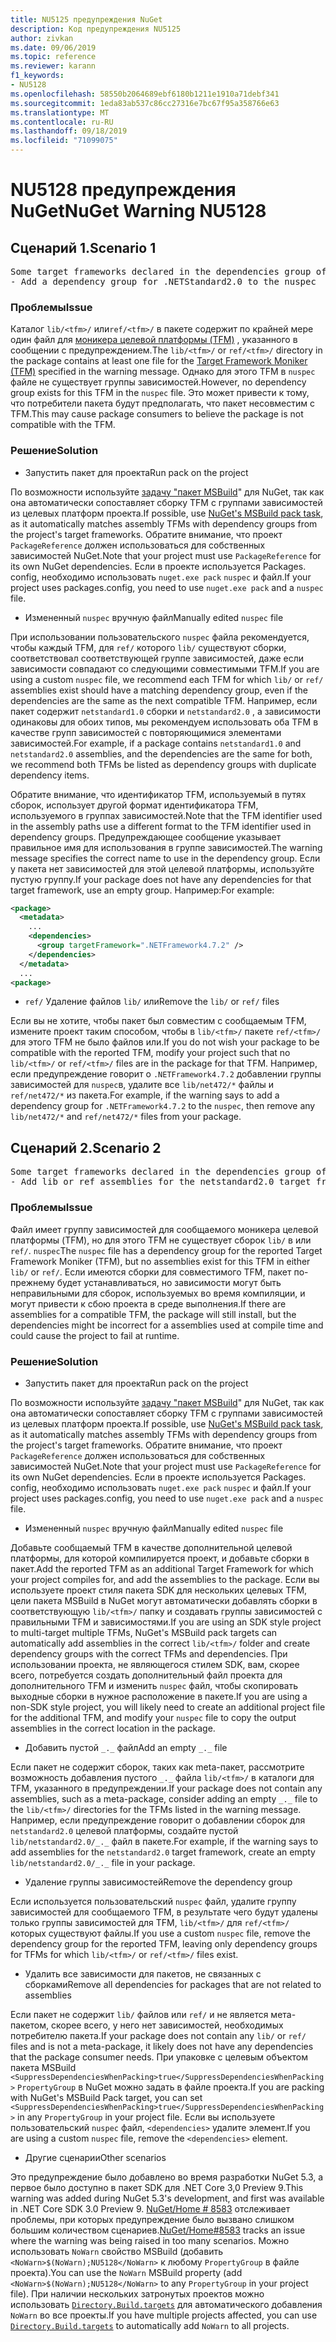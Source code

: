 ```yaml
---
title: NU5125 предупреждения NuGet
description: Код предупреждения NU5125
author: zivkan
ms.date: 09/06/2019
ms.topic: reference
ms.reviewer: karann
f1_keywords:
- NU5128
ms.openlocfilehash: 58550b2064689ebf6180b1211e1910a71debf341
ms.sourcegitcommit: 1eda83ab537c86cc27316e7bc67f95a358766e63
ms.translationtype: MT
ms.contentlocale: ru-RU
ms.lasthandoff: 09/18/2019
ms.locfileid: "71099075"
---
```

# <a name="nuget-warning-nu5128"></a><span data-ttu-id="d0af6-103">NU5128 предупреждения NuGet</span><span class="sxs-lookup"><span data-stu-id="d0af6-103">NuGet Warning NU5128</span></span>

## <a name="scenario-1"></a><span data-ttu-id="d0af6-104">Сценарий 1.</span><span class="sxs-lookup"><span data-stu-id="d0af6-104">Scenario 1</span></span>

<pre>Some target frameworks declared in the dependencies group of the nuspec and the lib/ref folder do not have exact matches in the other location. Consult the list of actions below:
- Add a dependency group for .NETStandard2.0 to the nuspec</pre>

### <a name="issue"></a><span data-ttu-id="d0af6-105">Проблемы</span><span class="sxs-lookup"><span data-stu-id="d0af6-105">Issue</span></span>

<span data-ttu-id="d0af6-106">Каталог `lib/<tfm>/` или`ref/<tfm>/` в пакете содержит по крайней мере один файл для [моникера целевой платформы (TFM)](../target-frameworks.md) , указанного в сообщении с предупреждением.</span><span class="sxs-lookup"><span data-stu-id="d0af6-106">The `lib/<tfm>/` or `ref/<tfm>/` directory in the package contains at least one file for the [Target Framework Moniker (TFM)](../target-frameworks.md) specified in the warning message.</span></span> <span data-ttu-id="d0af6-107">Однако для этого TFM в `nuspec` файле не существует группы зависимостей.</span><span class="sxs-lookup"><span data-stu-id="d0af6-107">However, no dependency group exists for this TFM in the `nuspec` file.</span></span> <span data-ttu-id="d0af6-108">Это может привести к тому, что потребители пакета будут предполагать, что пакет несовместим с TFM.</span><span class="sxs-lookup"><span data-stu-id="d0af6-108">This may cause package consumers to believe the package is not compatible with the TFM.</span></span>

### <a name="solution"></a><span data-ttu-id="d0af6-109">Решение</span><span class="sxs-lookup"><span data-stu-id="d0af6-109">Solution</span></span>

* <span data-ttu-id="d0af6-110">Запустить пакет для проекта</span><span class="sxs-lookup"><span data-stu-id="d0af6-110">Run pack on the project</span></span>

<span data-ttu-id="d0af6-111">По возможности используйте [задачу "пакет MSBuild](../msbuild-targets.md)" для NuGet, так как она автоматически сопоставляет сборку TFM с группами зависимостей из целевых платформ проекта.</span><span class="sxs-lookup"><span data-stu-id="d0af6-111">If possible, use [NuGet's MSBuild pack task](../msbuild-targets.md), as it automatically matches assembly TFMs with dependency groups from the project's target frameworks.</span></span> <span data-ttu-id="d0af6-112">Обратите внимание, что проект `PackageReference` должен использоваться для собственных зависимостей NuGet.</span><span class="sxs-lookup"><span data-stu-id="d0af6-112">Note that your project must use `PackageReference` for its own NuGet dependencies.</span></span> <span data-ttu-id="d0af6-113">Если в проекте используется Packages. config, необходимо использовать `nuget.exe pack` `nuspec` и файл.</span><span class="sxs-lookup"><span data-stu-id="d0af6-113">If your project uses packages.config, you need to use `nuget.exe pack` and a `nuspec` file.</span></span>

* <span data-ttu-id="d0af6-114">Измененный `nuspec` вручную файл</span><span class="sxs-lookup"><span data-stu-id="d0af6-114">Manually edited `nuspec` file</span></span>

<span data-ttu-id="d0af6-115">При использовании пользовательского `nuspec` файла рекомендуется, чтобы каждый TFM, для `ref/` которого `lib/` существуют сборки, соответствовал соответствующей группе зависимостей, даже если зависимости совпадают со следующими совместимыми TFM.</span><span class="sxs-lookup"><span data-stu-id="d0af6-115">If you are using a custom `nuspec` file, we recommend each TFM for which `lib/` or `ref/` assemblies exist should have a matching dependency group, even if the dependencies are the same as the next compatible TFM.</span></span> <span data-ttu-id="d0af6-116">Например, если пакет содержит `netstandard1.0` сборки и `netstandard2.0` , а зависимости одинаковы для обоих типов, мы рекомендуем использовать оба TFM в качестве групп зависимостей с повторяющимися элементами зависимостей.</span><span class="sxs-lookup"><span data-stu-id="d0af6-116">For example, if a package contains `netstandard1.0` and `netstandard2.0` assemblies, and the dependencies are the same for both, we recommend both TFMs be listed as dependency groups with duplicate dependency items.</span></span>

<span data-ttu-id="d0af6-117">Обратите внимание, что идентификатор TFM, используемый в путях сборок, использует другой формат идентификатора TFM, используемого в группах зависимостей.</span><span class="sxs-lookup"><span data-stu-id="d0af6-117">Note that the TFM identifier used in the assembly paths use a different format to the TFM identifier used in dependency groups.</span></span> <span data-ttu-id="d0af6-118">Предупреждающее сообщение указывает правильное имя для использования в группе зависимостей.</span><span class="sxs-lookup"><span data-stu-id="d0af6-118">The warning message specifies the correct name to use in the dependency group.</span></span> <span data-ttu-id="d0af6-119">Если у пакета нет зависимостей для этой целевой платформы, используйте пустую группу.</span><span class="sxs-lookup"><span data-stu-id="d0af6-119">If your package does not have any dependencies for that target framework, use an empty group.</span></span> <span data-ttu-id="d0af6-120">Например:</span><span class="sxs-lookup"><span data-stu-id="d0af6-120">For example:</span></span>

```xml
<package>
  <metadata>
    ...
    <dependencies>
      <group targetFramework=".NETFramework4.7.2" />
    </dependencies>
  </metadata>
  ...
<package>
```

* <span data-ttu-id="d0af6-121">`ref/` Удаление файлов `lib/` или</span><span class="sxs-lookup"><span data-stu-id="d0af6-121">Remove the `lib/` or `ref/` files</span></span>

<span data-ttu-id="d0af6-122">Если вы не хотите, чтобы пакет был совместим с сообщаемым TFM, измените проект таким способом, чтобы в `lib/<tfm>/` пакете `ref/<tfm>/` для этого TFM не было файлов или.</span><span class="sxs-lookup"><span data-stu-id="d0af6-122">If you do not wish your package to be compatible with the reported TFM, modify your project such that no `lib/<tfm>/` or `ref/<tfm>/` files are in the package for that TFM.</span></span> <span data-ttu-id="d0af6-123">Например, если предупреждение говорит о `.NETFramework4.7.2` добавлении группы зависимостей для `nuspec`в, удалите все `lib/net472/*` файлы и `ref/net472/*` из пакета.</span><span class="sxs-lookup"><span data-stu-id="d0af6-123">For example, if the warning says to add a dependency group for `.NETFramework4.7.2` to the `nuspec`, then remove any `lib/net472/*` and `ref/net472/*` files from your package.</span></span>

## <a name="scenario-2"></a><span data-ttu-id="d0af6-124">Сценарий 2.</span><span class="sxs-lookup"><span data-stu-id="d0af6-124">Scenario 2</span></span>

<pre>Some target frameworks declared in the dependencies group of the nuspec and the lib/ref folder do not have exact matches in the other location. Consult the list of actions below:
- Add lib or ref assemblies for the netstandard2.0 target framework</pre>

### <a name="issue"></a><span data-ttu-id="d0af6-125">Проблемы</span><span class="sxs-lookup"><span data-stu-id="d0af6-125">Issue</span></span>

<span data-ttu-id="d0af6-126">Файл имеет группу зависимостей для сообщаемого моникера целевой платформы (TFM), но для этого TFM не существует сборок `lib/` в или `ref/`. `nuspec`</span><span class="sxs-lookup"><span data-stu-id="d0af6-126">The `nuspec` file has a dependency group for the reported Target Framework Moniker (TFM), but no assemblies exist for this TFM in either `lib/` or `ref/`.</span></span> <span data-ttu-id="d0af6-127">Если имеются сборки для совместимого TFM, пакет по-прежнему будет устанавливаться, но зависимости могут быть неправильными для сборок, используемых во время компиляции, и могут привести к сбою проекта в среде выполнения.</span><span class="sxs-lookup"><span data-stu-id="d0af6-127">If there are assemblies for a compatible TFM, the package will still install, but the dependencies might be incorrect for a assemblies used at compile time and could cause the project to fail at runtime.</span></span>

### <a name="solution"></a><span data-ttu-id="d0af6-128">Решение</span><span class="sxs-lookup"><span data-stu-id="d0af6-128">Solution</span></span>

* <span data-ttu-id="d0af6-129">Запустить пакет для проекта</span><span class="sxs-lookup"><span data-stu-id="d0af6-129">Run pack on the project</span></span>

<span data-ttu-id="d0af6-130">По возможности используйте [задачу "пакет MSBuild](../msbuild-targets.md)" для NuGet, так как она автоматически сопоставляет сборку TFM с группами зависимостей из целевых платформ проекта.</span><span class="sxs-lookup"><span data-stu-id="d0af6-130">If possible, use [NuGet's MSBuild pack task](../msbuild-targets.md), as it automatically matches assembly TFMs with dependency groups from the project's target frameworks.</span></span> <span data-ttu-id="d0af6-131">Обратите внимание, что проект `PackageReference` должен использоваться для собственных зависимостей NuGet.</span><span class="sxs-lookup"><span data-stu-id="d0af6-131">Note that your project must use `PackageReference` for its own NuGet dependencies.</span></span> <span data-ttu-id="d0af6-132">Если в проекте используется Packages. config, необходимо использовать `nuget.exe pack` `nuspec` и файл.</span><span class="sxs-lookup"><span data-stu-id="d0af6-132">If your project uses packages.config, you need to use `nuget.exe pack` and a `nuspec` file.</span></span>

* <span data-ttu-id="d0af6-133">Измененный `nuspec` вручную файл</span><span class="sxs-lookup"><span data-stu-id="d0af6-133">Manually edited `nuspec` file</span></span>

<span data-ttu-id="d0af6-134">Добавьте сообщаемый TFM в качестве дополнительной целевой платформы, для которой компилируется проект, и добавьте сборки в пакет.</span><span class="sxs-lookup"><span data-stu-id="d0af6-134">Add the reported TFM as an additional Target Framework for which your project compiles for, and add the assemblies to the package.</span></span> <span data-ttu-id="d0af6-135">Если вы используете проект стиля пакета SDK для нескольких целевых TFM, цели пакета MSBuild в NuGet могут автоматически добавлять сборки в соответствующую `lib/<tfm>/` папку и создавать группы зависимостей с правильными TFM и зависимостями.</span><span class="sxs-lookup"><span data-stu-id="d0af6-135">If you are using an SDK style project to multi-target multiple TFMs, NuGet's MSBuild pack targets can automatically add assemblies in the correct `lib/<tfm>/` folder and create dependency groups with the correct TFMs and dependencies.</span></span> <span data-ttu-id="d0af6-136">При использовании проекта, не являющегося стилем SDK, вам, скорее всего, потребуется создать дополнительный файл проекта для дополнительного TFM и изменить `nuspec` файл, чтобы скопировать выходные сборки в нужное расположение в пакете.</span><span class="sxs-lookup"><span data-stu-id="d0af6-136">If you are using a non-SDK style project, you will likely need to create an additional project file for the additional TFM, and modify your `nuspec` file to copy the output assemblies in the correct location in the package.</span></span>

* <span data-ttu-id="d0af6-137">Добавить пустой `_._` файл</span><span class="sxs-lookup"><span data-stu-id="d0af6-137">Add an empty `_._` file</span></span>

<span data-ttu-id="d0af6-138">Если пакет не содержит сборок, таких как meta-пакет, рассмотрите возможность добавления пустого `_._` файла `lib/<tfm>/` в каталоги для TFM, указанного в предупреждении.</span><span class="sxs-lookup"><span data-stu-id="d0af6-138">If your package does not contain any assemblies, such as a meta-package, consider adding an empty `_._` file to the `lib/<tfm>/` directories for the TFMs listed in the warning message.</span></span> <span data-ttu-id="d0af6-139">Например, если предупреждение говорит о добавлении сборок для `netstandard2.0` целевой платформы, создайте пустой `lib/netstandard2.0/_._` файл в пакете.</span><span class="sxs-lookup"><span data-stu-id="d0af6-139">For example, if the warning says to add assemblies for the `netstandard2.0` target framework, create an empty `lib/netstandard2.0/_._` file in your package.</span></span>

* <span data-ttu-id="d0af6-140">Удаление группы зависимостей</span><span class="sxs-lookup"><span data-stu-id="d0af6-140">Remove the dependency group</span></span>

<span data-ttu-id="d0af6-141">Если используется пользовательский `nuspec` файл, удалите группу зависимостей для сообщаемого TFM, в результате чего будут удалены только группы зависимостей для TFM, `lib/<tfm>/` для `ref/<tfm>/` которых существуют файлы.</span><span class="sxs-lookup"><span data-stu-id="d0af6-141">If you use a custom `nuspec` file, remove the dependency group for the reported TFM, leaving only dependency groups for TFMs for which `lib/<tfm>/` or `ref/<tfm>/` files exist.</span></span>

* <span data-ttu-id="d0af6-142">Удалить все зависимости для пакетов, не связанных с сборками</span><span class="sxs-lookup"><span data-stu-id="d0af6-142">Remove all dependencies for packages that are not related to assemblies</span></span>

<span data-ttu-id="d0af6-143">Если пакет не содержит `lib/` файлов или `ref/` и не является мета-пакетом, скорее всего, у него нет зависимостей, необходимых потребителю пакета.</span><span class="sxs-lookup"><span data-stu-id="d0af6-143">If your package does not contain any `lib/` or `ref/` files and is not a meta-package, it likely does not have any dependencies that the package consumer needs.</span></span> <span data-ttu-id="d0af6-144">При упаковке с целевым объектом пакета MSBuild `<SuppressDependenciesWhenPacking>true</SuppressDependenciesWhenPacking>` `PropertyGroup` в NuGet можно задать в файле проекта.</span><span class="sxs-lookup"><span data-stu-id="d0af6-144">If you are packing with NuGet's MSBuild Pack target, you can set `<SuppressDependenciesWhenPacking>true</SuppressDependenciesWhenPacking>` in any `PropertyGroup` in your project file.</span></span> <span data-ttu-id="d0af6-145">Если вы используете пользовательский `nuspec` файл, `<dependencies>` удалите элемент.</span><span class="sxs-lookup"><span data-stu-id="d0af6-145">If you are using a custom `nuspec` file, remove the `<dependencies>` element.</span></span>

* <span data-ttu-id="d0af6-146">Другие сценарии</span><span class="sxs-lookup"><span data-stu-id="d0af6-146">Other scenarios</span></span>

<span data-ttu-id="d0af6-147">Это предупреждение было добавлено во время разработки NuGet 5.3, а первое было доступно в пакет SDK для .NET Core 3,0 Preview 9.</span><span class="sxs-lookup"><span data-stu-id="d0af6-147">This warning was added during NuGet 5.3's development, and first was available in .NET Core SDK 3.0 Preview 9.</span></span> <span data-ttu-id="d0af6-148">[NuGet/Home # 8583](https://github.com/nuget/home/issues/8583) отслеживает проблемы, при которых предупреждение было вызвано слишком большим количеством сценариев.</span><span class="sxs-lookup"><span data-stu-id="d0af6-148">[NuGet/Home#8583](https://github.com/nuget/home/issues/8583) tracks an issue where the warning was being raised in too many scenarios.</span></span> <span data-ttu-id="d0af6-149">Можно использовать `NoWarn` свойство MSBuild (добавить `<NoWarn>$(NoWarn);NU5128</NoWarn>` к любому `PropertyGroup` в файле проекта).</span><span class="sxs-lookup"><span data-stu-id="d0af6-149">You can use the `NoWarn` MSBuild property (add `<NoWarn>$(NoWarn);NU5128</NoWarn>` to any `PropertyGroup` in your project file).</span></span> <span data-ttu-id="d0af6-150">При наличии нескольких затронутых проектов можно использовать [`Directory.Build.targets`](/visualstudio/msbuild/customize-your-build) для автоматического добавления `NoWarn` во все проекты.</span><span class="sxs-lookup"><span data-stu-id="d0af6-150">If you have multiple projects affected, you can use [`Directory.Build.targets`](/visualstudio/msbuild/customize-your-build) to automatically add `NoWarn` to all projects.</span></span>
